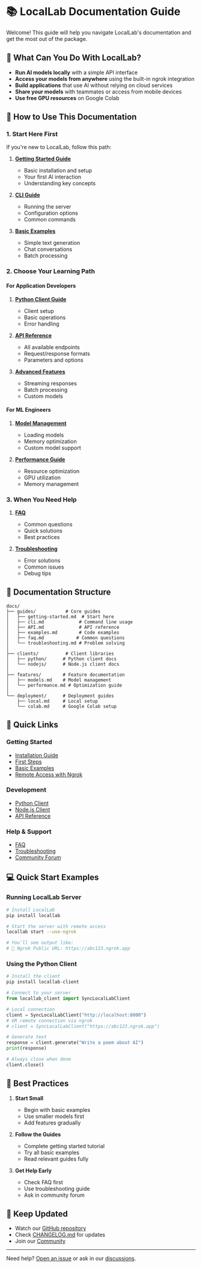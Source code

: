 # 📚 LocalLab Documentation Guide

Welcome! This guide will help you navigate LocalLab's documentation and get the most out of the package.

## 🚀 What Can You Do With LocalLab?

- **Run AI models locally** with a simple API interface
- **Access your models from anywhere** using the built-in ngrok integration
- **Build applications** that use AI without relying on cloud services
- **Share your models** with teammates or access from mobile devices
- **Use free GPU resources** on Google Colab

## 🎯 How to Use This Documentation

### 1. Start Here First

If you're new to LocalLab, follow this path:

1. **[Getting Started Guide](./guides/getting-started.md)**

   - Basic installation and setup
   - Your first AI interaction
   - Understanding key concepts

2. **[CLI Guide](./guides/cli.md)**

   - Running the server
   - Configuration options
   - Common commands

3. **[Basic Examples](./guides/examples.md)**
   - Simple text generation
   - Chat conversations
   - Batch processing

### 2. Choose Your Learning Path

#### For Application Developers

1. **[Python Client Guide](./clients/python/README.md)**

   - Client setup
   - Basic operations
   - Error handling

2. **[API Reference](./guides/API.md)**

   - All available endpoints
   - Request/response formats
   - Parameters and options

3. **[Advanced Features](./guides/advanced.md)**
   - Streaming responses
   - Batch processing
   - Custom models

#### For ML Engineers

1. **[Model Management](./features/models.md)**

   - Loading models
   - Memory optimization
   - Custom model support

2. **[Performance Guide](./features/performance.md)**
   - Resource optimization
   - GPU utilization
   - Memory management

### 3. When You Need Help

1. **[FAQ](./guides/faq.md)**

   - Common questions
   - Quick solutions
   - Best practices

2. **[Troubleshooting](./guides/troubleshooting.md)**
   - Error solutions
   - Common issues
   - Debug tips

## 📂 Documentation Structure

```
docs/
├── guides/           # Core guides
│   ├── getting-started.md  # Start here
│   ├── cli.md             # Command line usage
│   ├── API.md             # API reference
│   ├── examples.md        # Code examples
│   ├── faq.md            # Common questions
│   └── troubleshooting.md # Problem solving
│
├── clients/          # Client libraries
│   ├── python/      # Python client docs
│   └── nodejs/      # Node.js client docs
│
├── features/        # Feature documentation
│   ├── models.md    # Model management
│   └── performance.md # Optimization guide
│
└── deployment/      # Deployment guides
    ├── local.md     # Local setup
    └── colab.md     # Google Colab setup
```

## 🚀 Quick Links

### Getting Started

- [Installation Guide](./guides/getting-started.md#installation)
- [First Steps](./guides/getting-started.md#first-steps)
- [Basic Examples](./guides/examples.md)
- [Remote Access with Ngrok](./features/models.md#remote-access-with-ngrok)

### Development

- [Python Client](./clients/python/README.md)
- [Node.js Client](./clients/nodejs/README.md)
- [API Reference](./guides/API.md)

### Help & Support

- [FAQ](./guides/faq.md)
- [Troubleshooting](./guides/troubleshooting.md)
- [Community Forum](https://github.com/UtkarshTheDev/LocalLab/discussions)

## 💻 Quick Start Examples

### Running LocalLab Server

```bash
# Install LocalLab
pip install locallab

# Start the server with remote access
locallab start --use-ngrok

# You'll see output like:
# 🚀 Ngrok Public URL: https://abc123.ngrok.app
```

### Using the Python Client

```python
# Install the client
pip install locallab-client

# Connect to your server
from locallab_client import SyncLocalLabClient

# Local connection
client = SyncLocalLabClient("http://localhost:8000")
# OR remote connection via ngrok
# client = SyncLocalLabClient("https://abc123.ngrok.app")

# Generate text
response = client.generate("Write a poem about AI")
print(response)

# Always close when done
client.close()
```

## 🌟 Best Practices

1. **Start Small**

   - Begin with basic examples
   - Use smaller models first
   - Add features gradually

2. **Follow the Guides**

   - Complete getting started tutorial
   - Try all basic examples
   - Read relevant guides fully

3. **Get Help Early**
   - Check FAQ first
   - Use troubleshooting guide
   - Ask in community forum

## 🔄 Keep Updated

- Watch our [GitHub repository](https://github.com/UtkarshTheDev/LocalLab)
- Check [CHANGELOG.md](../CHANGELOG.md) for updates
- Join our [Community](https://github.com/UtkarshTheDev/LocalLab/discussions)

---

Need help? [Open an issue](https://github.com/UtkarshTheDev/LocalLab/issues) or ask in our [discussions](https://github.com/UtkarshTheDev/LocalLab/discussions).

